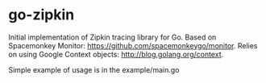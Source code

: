 # go-zipkin

Initial implementation of Zipkin tracing library for Go. Based on Spacemonkey Monitor: 
https://github.com/spacemonkeygo/monitor. Relies on using Google Context objects: http://blog.golang.org/context.

Simple example of usage is in the example/main.go